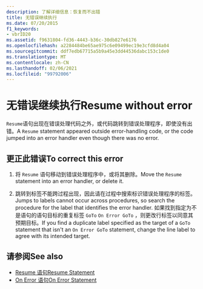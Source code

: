 ```yaml
---
description: 了解详细信息：恢复而不出错
title: 无错误继续执行
ms.date: 07/20/2015
f1_keywords:
- vbrID20
ms.assetid: f9631804-fd36-4443-b36c-30db827e6176
ms.openlocfilehash: a2284484be65ae975c6e09499ec19e3cfd8d4a04
ms.sourcegitcommit: ddf7edb67715a5b9a45e3dd44536dabc153c1de0
ms.translationtype: MT
ms.contentlocale: zh-CN
ms.lasthandoff: 02/06/2021
ms.locfileid: "99792006"
---
```

# <a name="resume-without-error"></a><span data-ttu-id="e76ab-103">无错误继续执行</span><span class="sxs-lookup"><span data-stu-id="e76ab-103">Resume without error</span></span>

<span data-ttu-id="e76ab-104">`Resume`语句出现在错误处理代码之外，或代码跳转到错误处理程序，即使没有出错。</span><span class="sxs-lookup"><span data-stu-id="e76ab-104">A `Resume` statement appeared outside error-handling code, or the code jumped into an error handler even though there was no error.</span></span>  
  
## <a name="to-correct-this-error"></a><span data-ttu-id="e76ab-105">更正此错误</span><span class="sxs-lookup"><span data-stu-id="e76ab-105">To correct this error</span></span>  
  
1. <span data-ttu-id="e76ab-106">将 `Resume` 语句移动到错误处理程序中，或将其删除。</span><span class="sxs-lookup"><span data-stu-id="e76ab-106">Move the `Resume` statement into an error handler, or delete it.</span></span>  
  
2. <span data-ttu-id="e76ab-107">跳转到标签不能跨过程出现，因此请在过程中搜索标识错误处理程序的标签。</span><span class="sxs-lookup"><span data-stu-id="e76ab-107">Jumps to labels cannot occur across procedures, so search the procedure for the label that identifies the error handler.</span></span> <span data-ttu-id="e76ab-108">如果找到指定为不是语句的语句目标的重复标签 `GoTo` `On Error GoTo` ，则更改行标签以同意其预期目标。</span><span class="sxs-lookup"><span data-stu-id="e76ab-108">If you find a duplicate label specified as the target of a `GoTo` statement that isn't an `On Error GoTo` statement, change the line label to agree with its intended target.</span></span>  
  
## <a name="see-also"></a><span data-ttu-id="e76ab-109">请参阅</span><span class="sxs-lookup"><span data-stu-id="e76ab-109">See also</span></span>

- [<span data-ttu-id="e76ab-110">Resume 语句</span><span class="sxs-lookup"><span data-stu-id="e76ab-110">Resume Statement</span></span>](../statements/resume-statement.md)
- [<span data-ttu-id="e76ab-111">On Error 语句</span><span class="sxs-lookup"><span data-stu-id="e76ab-111">On Error Statement</span></span>](../statements/on-error-statement.md)
